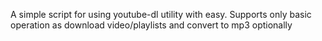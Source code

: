 A simple script for using youtube-dl utility with easy.
Supports only basic operation as download video/playlists and convert to mp3 optionally
